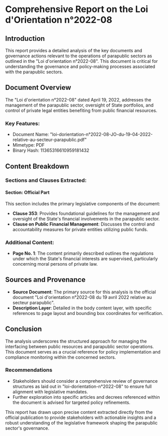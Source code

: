 # Comprehensive Report on the Loi d'Orientation n°2022-08

## Introduction
This report provides a detailed analysis of the key documents and governance actions relevant to the operations of parapublic sectors as outlined in the "Loi d'orientation n°2022-08". This document is critical for understanding the governance and policy-making processes associated with the parapublic sectors.

## Document Overview
The "Loi d'orientation n°2022-08" dated April 19, 2022, addresses the management of the parapublic sector, oversight of State portfolios, and control of private legal entities benefiting from public financial resources.

### Key Features:
- Document Name: "loi-dorientation-n°2022-08-JO-du-19-04-2022-relative-au-secteur-parapublic.pdf"
- Mimetype: PDF
- Binary Hash: 11365316610959181432

## Content Breakdown

### Sections and Clauses Extracted:
#### Section: Official Part
This section includes the primary legislative components of the document:
- **Clause 353**: Provides foundational guidelines for the management and oversight of the State's financial involvements in the parapublic sector.
- **Clause on Public Financial Management**: Discusses the control and accountability measures for private entities utilizing public funds.

### Additional Content:
- **Page No. 1**: The content primarily described outlines the regulations under which the State's financial interests are supervised, particularly concerning moral persons of private law.

## Sources and Provenance
- **Source Document**: The primary source for this analysis is the official document "Loi d'orientation n°2022-08 du 19 avril 2022 relative au secteur parapublic".
- **Description Layer**: Detailed in the body content layer, with specific references to page layout and bounding box coordinates for verification.

## Conclusion
The analysis underscores the structured approach for managing the interfacing between public resources and parapublic sector operations. This document serves as a crucial reference for policy implementation and compliance monitoring within the concerned sectors.

### Recommendations
- Stakeholders should consider a comprehensive review of governance structures as laid out in "loi-dorientation-n°2022-08" to ensure full alignment with legislative mandates.
- Further exploration into specific articles and decrees referenced within the document is advised for targeted policy refinements.

This report has drawn upon precise content extracted directly from the official publication to provide stakeholders with actionable insights and a robust understanding of the legislative framework shaping the parapublic sector's governance.